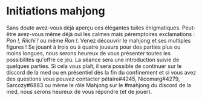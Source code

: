 # Initiations mahjong

Sans doute avez-vous déjà aperçu ces élégantes tuiles énigmatiques. Peut-être
avez-vous même déjà ouï les calmes mais péremptoires exclamations : *Pon !*,
*Riichi !* ou même *Ron !*. Venez découvrir le mahjong et ses multiples figures
! Se jouant à trois ou à quatre joueurs pour des parties plus ou moins longues,
nous serons heureux de vous présenter toutes les possibilités qu'offre ce jeu.
La séance sera une introduction suivie de quelques parties. Si cela vous plaît,
il sera possible de continuer sur le discord de la med ou en présentiel dès la
fin du confinement et si vous avez des questions vous pouvez contacter
pétaire#4245, Nicomarg#4279, Sarcozy#6863 ou même le rôle Mahjong sur le
\#mahjong du discord de la med, nous serons heureux de vous répondre (et de
jouer).

